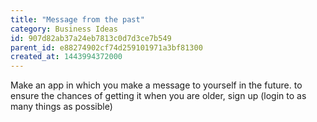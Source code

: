 ```yaml
---
title: "Message from the past"
category: Business Ideas
id: 907d82ab37a24eb7813c0d7d3ce7b549
parent_id: e88274902cf74d259101971a3bf81300
created_at: 1443994372000
---
```


Make an app in which you make a message to yourself in the future. to ensure the chances of getting it when you are older, sign up (login to as many things as possible)
                